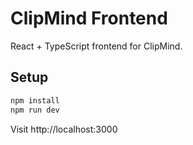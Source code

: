 # ClipMind Frontend

React + TypeScript frontend for ClipMind.

## Setup

```bash
npm install
npm run dev
```

Visit http://localhost:3000
